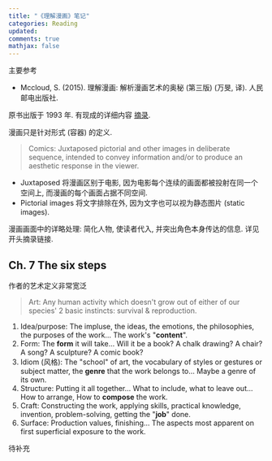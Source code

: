 ```yaml
---
title: "《理解漫画》笔记"
categories: Reading
updated:
comments: true
mathjax: false
---
```


主要参考

- Mccloud, S. (2015). 理解漫画: 解析漫画艺术的奥秘 (第三版) (万旻, 译). 人民邮电出版社.

原书出版于 1993 年. 有现成的详细内容 [摘录](https://www.bilibili.com/read/cv12832614).

<!-- more -->

漫画只是针对形式 (容器) 的定义.

> Comics: Juxtaposed pictorial and other images in deliberate sequence, intended to convey information and/or to produce an aesthetic response in the viewer.

- Juxtaposed 将漫画区别于电影, 因为电影每个连续的画面都被投射在同一个空间上, 而漫画的每个画面占据不同空间.
- Pictorial images 将文字排除在外, 因为文字也可以视为静态图片 (static images).

漫画画面中的详略处理: 简化人物, 使读者代入, 并突出角色本身传达的信息. 详见开头摘录链接.

## Ch. 7 The six steps

作者的艺术定义非常宽泛

> Art: Any human activity which doesn't grow out of either of our species' 2 basic instincts: survival & reproduction.

1. Idea/purpose: The impluse, the ideas, the emotions, the philosophies, the purposes of the work... The work's "**content**".
2. Form: The **form** it will take... Will it be a book? A chalk drawing? A chair? A song? A sculpture? A comic book?
3. Idiom (风格): The "school" of art, the vocabulary of styles or gestures or subject matter, the **genre** that the work belongs to... Maybe a genre of its own.
4. Structure: Putting it all together... What to include, what to leave out... How to arrange, How to **compose** the work.
5. Craft: Constructing the work, applying skills, practical knowledge, invention, problem-solving, getting the "**job**" done.
6. Surface: Production values, finishing... The aspects most apparent on first superficial exposure to the work.

待补充